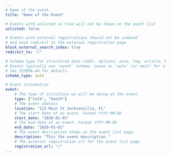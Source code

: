 ```yaml
---
# Name of the event.
title: "Name of the Event"

# Events with unlisted as true will not be shown on the event list
unlisted: false

# Events with external registrations should not be indexed
# and have redirect to the external registration page.
block_external_search_index: true
redirect_to: "/"

# Schema type for structured data (SEO). Options: auto, faq, article, blog, howto, product, event, none
# Events typically use 'event' schema. Leave as 'auto' (or omit) for intelligent detection.
# See SCHEMA.md for details.
schema_type: auto

# Event information
event:
    # The type of activities we will be doing at the event.
    type: ["talk", "booth"]
    # The event address
    location: "123 Main St Jacksonville, FL"
    # The start date of an event. Format YYYY-MM-DD
    start_date: "2020-01-01"
    # The end date of an event. Format YYYY-MM-DD
    end_date: "2020-01-01"
    # The event description shown on the event list page.
    description: "This the event description."
    # The external registration url for the event list page.
    registration_url: "/"
---
```

